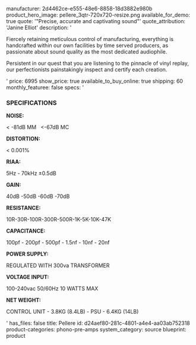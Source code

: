 manufacturer: 2d4462ce-e555-48e6-8858-18d3882e980b
product_hero_image: pellere_3qtr-720x720-resize.png
available_for_demo: true
quote: '"Precise, accurate and captivating sound"'
quote_attribution: 'Janine Elliot'
description: '<p>Fiercely retaining meticulous control of manufacturing, everything is handcrafted within our own facilities by time served producers, as passionate about sound quality as the most dedicated audiophile.</p><p>Persistent in our quest that you are listening to the pinnacle of vinyl replay, our perfectionists painstakingly inspect and certify each creation.</p>'
price: 6995
show_price: true
available_to_buy_online: true
shipping: 60
monthly_featuree: false
specs: '<h3>SPECIFICATIONS</h3><p><strong>NOISE:</strong></p><p>&lt; -81dB MM&nbsp; &nbsp;&lt;-67dB MC</p><p><strong>DISTORTION:</strong></p><p>&lt; 0.001%</p><p><strong>RIAA:</strong></p><p>5Hz - 70kHz ±0.5dB</p><p><strong>GAIN:</strong></p><p>40dB -50dB -60dB -70dB</p><p><strong>RESISTANCE:</strong></p><p>10R-30R-100R-300R-500R-1K-5K-10K-47K</p><p><strong>CAPACITANCE:</strong></p><p>100pf - 200pf - 500pf - 1.5nf - 10nf - 20nf</p><p><strong>POWER SUPPLY:</strong></p><p>REGULATED WITH 300va TRANSFORMER</p><p><strong>VOLTAGE INPUT:</strong></p><p>100-240vac 50/60Hz 10 WATTS MAX&nbsp;</p><p><strong>NET WEIGHT:</strong></p><p>CONTROL UNIT - 3.8KG (8.4LB) - PSU - 6.4KG (14LB)</p>'
has_files: false
title: Pellere
id: d24aef80-281c-4801-a4e4-aa03ab752318
product-categories: phono-pre-amps
system_category: source
blueprint: product
